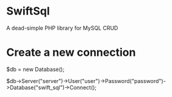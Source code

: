 # SwiftSql
A dead-simple PHP library for MySQL CRUD 

# Create a new connection
$db = new Database();

$db->Server("server")->User("user")->Password("password")->Database("swift_sql")->Connect();
